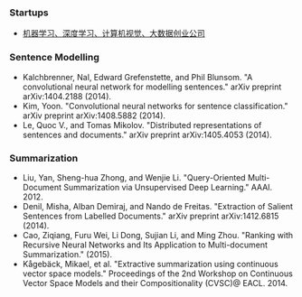 ### Startups
  - [机器学习、深度学习、计算机视觉、大数据创业公司](http://www.zhizhihu.com/html/y2014/4743.html)

### Sentence Modelling
  - Kalchbrenner, Nal, Edward Grefenstette, and Phil Blunsom. "A convolutional neural network for modelling sentences." arXiv preprint arXiv:1404.2188 (2014).
  - Kim, Yoon. "Convolutional neural networks for sentence classification." arXiv preprint arXiv:1408.5882 (2014).
  - Le, Quoc V., and Tomas Mikolov. "Distributed representations of sentences and documents." arXiv preprint arXiv:1405.4053 (2014).

### Summarization
  - Liu, Yan, Sheng-hua Zhong, and Wenjie Li. "Query-Oriented Multi-Document Summarization via Unsupervised Deep Learning." AAAI. 2012.
  - Denil, Misha, Alban Demiraj, and Nando de Freitas. "Extraction of Salient Sentences from Labelled Documents." arXiv preprint arXiv:1412.6815 (2014).
  - Cao, Ziqiang, Furu Wei, Li Dong, Sujian Li, and Ming Zhou. "Ranking with Recursive Neural Networks and Its Application to Multi-document Summarization." (2015).
  - Kågebäck, Mikael, et al. "Extractive summarization using continuous vector space models." Proceedings of the 2nd Workshop on Continuous Vector Space Models and their Compositionality (CVSC)@ EACL. 2014.

